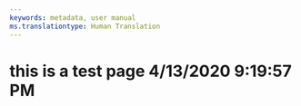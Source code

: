 ```yaml
---
keywords: metadata, user manual
ms.translationtype: Human Translation
---
```

# this is a test page 4/13/2020 9:19:57 PM